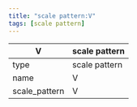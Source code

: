 ```yaml
---
title: "scale pattern:V"
tags: [scale pattern]
---
```


|V|scale pattern|
|---|---|
|type|scale pattern|
|name|V|
|scale_pattern|V|


